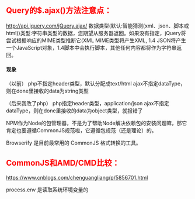## <font color="red">Query的$.ajax()方法注意点：</font>

http://api.jquery.com/jQuery.ajax/
数据类型(默认:智能猜测(xml、json、脚本或html))类型:字符串类型的数据，您期望从服务器返回。如果没有指定，jQuery将尝试根据响应的MIME类型推断它(XML MIME类型将产生XML, 1.4 JSON将产生一个JavaScript对象，1.4脚本中会执行脚本，其他任何内容都将作为字符串返回。

#### 现象
（以前） php不指定header类型，默认分配成text/html ajax不指定dataType，则在done里接收的data为string类型

（后来我改了php） php指定header类型，application/json ajax不指定dataType，则在done里接收的data为object类型，就报错了

NPM作为Node的包管理器，不是为了帮助Node解决依赖包的安装问题嘛，那它肯定也要遵循CommonJS规范啦，它遵循包规范（还是理论）的。

Browserify 是目前最常用的 CommonJS 格式转换的工具。

## <font color="red">CommonJS和AMD/CMD比较：</font>
https://www.cnblogs.com/chenguangliang/p/5856701.html

process.env 是读取系统环境变量的

